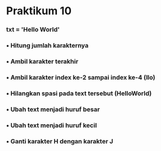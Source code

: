 # Praktikum 10

### txt = 'Hello World'
### • Hitung jumlah karakternya
### • Ambil karakter terakhir
### • Ambil karakter index ke-2 sampai index ke-4 (llo)
### • Hilangkan spasi pada text tersebut (HelloWorld)
### • Ubah text menjadi huruf besar
### • Ubah text menjadi huruf kecil
### • Ganti karakter H dengan karakter J
